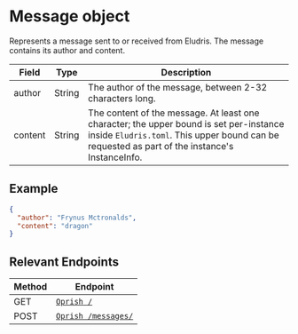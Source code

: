# Message object

Represents a message sent to or received from Eludris.
The message contains its author and content.

| Field   | Type   | Description                |
|---------|--------|----------------------------|
| author  | String | The author of the message, between 2-32 characters long. |
| content | String | The content of the message. At least one character; the upper bound is set per-instance inside `Eludris.toml`. This upper bound can be requested as part of the instance's InstanceInfo. |

## Example

```json
{
  "author": "Frynus Mctronalds",
  "content": "dragon"
}
```

## Relevant Endpoints

| Method | Endpoint
|--------|----------------------------------------------------|
| GET    | [`Oprish /`](../oprish/instance_info.md)
| POST   | [`Oprish /messages/`](../oprish/messages/create.md)       |
